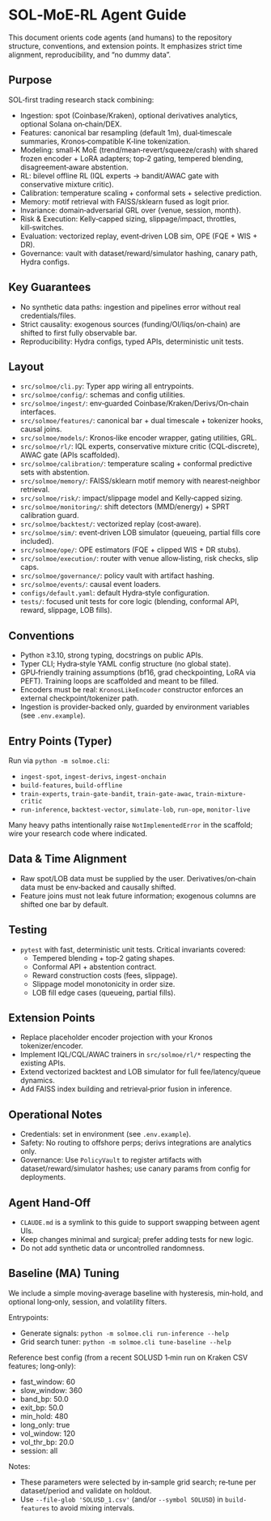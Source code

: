 # SOL‑MoE‑RL Agent Guide

This document orients code agents (and humans) to the repository structure, conventions, and extension points. It emphasizes strict time alignment, reproducibility, and “no dummy data”.

## Purpose
SOL‑first trading research stack combining:
- Ingestion: spot (Coinbase/Kraken), optional derivatives analytics, optional Solana on‑chain/DEX.
- Features: canonical bar resampling (default 1m), dual‑timescale summaries, Kronos‑compatible K‑line tokenization.
- Modeling: small‑K MoE (trend/mean‑revert/squeeze/crash) with shared frozen encoder + LoRA adapters; top‑2 gating, tempered blending, disagreement‑aware abstention.
- RL: bilevel offline RL (IQL experts → bandit/AWAC gate with conservative mixture critic).
- Calibration: temperature scaling + conformal sets + selective prediction.
- Memory: motif retrieval with FAISS/sklearn fused as logit prior.
- Invariance: domain‑adversarial GRL over {venue, session, month}.
- Risk & Execution: Kelly‑capped sizing, slippage/impact, throttles, kill‑switches.
- Evaluation: vectorized replay, event‑driven LOB sim, OPE (FQE + WIS + DR).
- Governance: vault with dataset/reward/simulator hashing, canary path, Hydra configs.

## Key Guarantees
- No synthetic data paths: ingestion and pipelines error without real credentials/files.
- Strict causality: exogenous sources (funding/OI/liqs/on‑chain) are shifted to first fully observable bar.
- Reproducibility: Hydra configs, typed APIs, deterministic unit tests.

## Layout
- `src/solmoe/cli.py`: Typer app wiring all entrypoints.
- `src/solmoe/config/`: schemas and config utilities.
- `src/solmoe/ingest/`: env‑guarded Coinbase/Kraken/Derivs/On‑chain interfaces.
- `src/solmoe/features/`: canonical bar + dual timescale + tokenizer hooks, causal joins.
- `src/solmoe/models/`: Kronos‑like encoder wrapper, gating utilities, GRL.
- `src/solmoe/rl/`: IQL experts, conservative mixture critic (CQL‑discrete), AWAC gate (APIs scaffolded).
- `src/solmoe/calibration/`: temperature scaling + conformal predictive sets with abstention.
- `src/solmoe/memory/`: FAISS/sklearn motif memory with nearest‑neighbor retrieval.
- `src/solmoe/risk/`: impact/slippage model and Kelly‑capped sizing.
- `src/solmoe/monitoring/`: shift detectors (MMD/energy) + SPRT calibration guard.
- `src/solmoe/backtest/`: vectorized replay (cost‑aware).
- `src/solmoe/sim/`: event‑driven LOB simulator (queueing, partial fills core included).
- `src/solmoe/ope/`: OPE estimators (FQE + clipped WIS + DR stubs).
- `src/solmoe/execution/`: router with venue allow‑listing, risk checks, slip caps.
- `src/solmoe/governance/`: policy vault with artifact hashing.
- `src/solmoe/events/`: causal event loaders.
- `configs/default.yaml`: default Hydra‑style configuration.
- `tests/`: focused unit tests for core logic (blending, conformal API, reward, slippage, LOB fills).

## Conventions
- Python ≥3.10, strong typing, docstrings on public APIs.
- Typer CLI; Hydra‑style YAML config structure (no global state).
- GPU‑friendly training assumptions (bf16, grad checkpointing, LoRA via PEFT). Training loops are scaffolded and meant to be filled.
- Encoders must be real: `KronosLikeEncoder` constructor enforces an external checkpoint/tokenizer path.
- Ingestion is provider‑backed only, guarded by environment variables (see `.env.example`).

## Entry Points (Typer)
Run via `python -m solmoe.cli`:
- `ingest-spot`, `ingest-derivs`, `ingest-onchain`
- `build-features`, `build-offline`
- `train-experts`, `train-gate-bandit`, `train-gate-awac`, `train-mixture-critic`
- `run-inference`, `backtest-vector`, `simulate-lob`, `run-ope`, `monitor-live`

Many heavy paths intentionally raise `NotImplementedError` in the scaffold; wire your research code where indicated.

## Data & Time Alignment
- Raw spot/LOB data must be supplied by the user. Derivatives/on‑chain data must be env‑backed and causally shifted.
- Feature joins must not leak future information; exogenous columns are shifted one bar by default.

## Testing
- `pytest` with fast, deterministic unit tests. Critical invariants covered:
  - Tempered blending + top‑2 gating shapes.
  - Conformal API + abstention contract.
  - Reward construction costs (fees, slippage).
  - Slippage model monotonicity in order size.
  - LOB fill edge cases (queueing, partial fills).

## Extension Points
- Replace placeholder encoder projection with your Kronos tokenizer/encoder.
- Implement IQL/CQL/AWAC trainers in `src/solmoe/rl/*` respecting the existing APIs.
- Extend vectorized backtest and LOB simulator for full fee/latency/queue dynamics.
- Add FAISS index building and retrieval‑prior fusion in inference.

## Operational Notes
- Credentials: set in environment (see `.env.example`).
- Safety: No routing to offshore perps; derivs integrations are analytics only.
- Governance: Use `PolicyVault` to register artifacts with dataset/reward/simulator hashes; use canary params from config for deployments.

## Agent Hand‑Off
- `CLAUDE.md` is a symlink to this guide to support swapping between agent UIs.
- Keep changes minimal and surgical; prefer adding tests for new logic.
- Do not add synthetic data or uncontrolled randomness.

## Baseline (MA) Tuning
We include a simple moving‑average baseline with hysteresis, min‑hold, and optional long‑only, session, and volatility filters.

Entrypoints:
- Generate signals: `python -m solmoe.cli run-inference --help`
- Grid search tuner: `python -m solmoe.cli tune-baseline --help`

Reference best config (from a recent SOLUSD 1‑min run on Kraken CSV features; long‑only):
- fast_window: 60
- slow_window: 360
- band_bp: 50.0
- exit_bp: 50.0
- min_hold: 480
- long_only: true
- vol_window: 120
- vol_thr_bp: 20.0
- session: all

Notes:
- These parameters were selected by in‑sample grid search; re‑tune per dataset/period and validate on holdout.
- Use `--file-glob 'SOLUSD_1.csv'` (and/or `--symbol SOLUSD`) in `build-features` to avoid mixing intervals.
